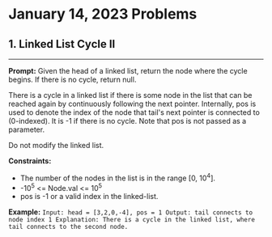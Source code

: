 # January 14, 2023 Problems

## 1. Linked List Cycle II

---
**Prompt:** Given the head of a linked list, return the node where the cycle begins. If there is no cycle, return null.

There is a cycle in a linked list if there is some node in the list that can be reached again by continuously following the next pointer. Internally, pos is used to denote the index of the node that tail's next pointer is connected to (0-indexed). It is -1 if there is no cycle. Note that pos is not passed as a parameter.

Do not modify the linked list.

**Constraints:**
- The number of the nodes in the list is in the range [0, 10<sup>4</sup>]. 
- -10<sup>5</sup> <= Node.val <= 10<sup>5</sup> 
- pos is -1 or a valid index in the linked-list.

**Example:**
`Input: head = [3,2,0,-4], pos = 1
Output: tail connects to node index 1
Explanation: There is a cycle in the linked list, where tail connects to the second node.`